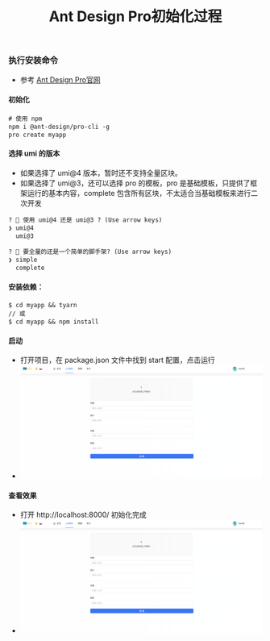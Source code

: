 ﻿---
layout: mypost
title: Ant Design Pro初始化过程
categories: [Ant Design Pro, 前端]
---


### 执行安装命令
- 参考 [Ant Design Pro官网](https://pro.ant.design/zh-CN/docs/getting-started)


#### 初始化
```
# 使用 npm
npm i @ant-design/pro-cli -g
pro create myapp
```


#### 选择 umi 的版本
- 如果选择了 umi@4 版本，暂时还不支持全量区块。
- 如果选择了 umi@3，还可以选择 pro 的模板，pro 是基础模板，只提供了框架运行的基本内容，complete 包含所有区块，不太适合当基础模板来进行二次开发
```
? 🐂 使用 umi@4 还是 umi@3 ? (Use arrow keys)
❯ umi@4
  umi@3
```
```
? 🚀 要全量的还是一个简单的脚手架? (Use arrow keys)
❯ simple
  complete
```


#### 安装依赖：
```
$ cd myapp && tyarn
// 或
$ cd myapp && npm install
```


#### 启动
- 打开项目，在 package.json 文件中找到 start 配置，点击运行
- ![运行](img.png)


#### 查看效果
- 打开 http://localhost:8000/ 初始化完成
- ![浏览器运行效果](img.png)
